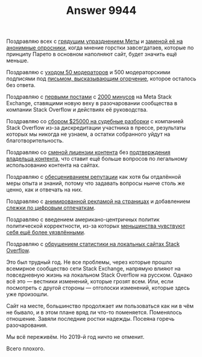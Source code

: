 ﻿---
title: "Answer 9944"
se.owner.user_id: 176051
se.owner.display_name: "Kyubey"
se.owner.link: "https://ru.meta.stackoverflow.com/users/176051/kyubey"
se.answer_id: 9944
se.question_id: 9942
se.post_type: answer
se.score: 22
se.is_accepted: False
---
<p>Поздравляю всех с <a href="https://meta.stackexchange.com/questions/339051/will-meta-stack-exchange-be-removed-now">грядущим упразднением Меты</a> и <a href="https://stackoverflow.blog/2019/11/25/introducing-the-loop-a-foundation-in-listening/">заменой её на анонимные опросники</a>, когда мнение горстки завсегдатаев, которые по принципу Парето в основном наполняют сайт, будет значить ещё меньше.</p>

<p>Поздравляю с <a href="https://meta.stackexchange.com/questions/333965/firing-mods-and-forced-relicensing-is-stack-exchange-still-interested-in-cooper">уходом 50 модераторов</a> и 500 модераторскими подписями под <a href="https://dearstackexchange.com/" rel="nofollow noreferrer">письмом, высказывающим огорчение</a>, которое осталось без ответа.</p>

<p>Поздравляю с <a href="https://meta.stackexchange.com/questions/334248/an-update-to-our-community-and-an-apology">первыми постами</a> с <a href="https://meta.stackexchange.com/questions/334900/official-faq-on-gender-pronouns-and-code-of-conduct-changes">2000 минусов</a> на Meta Stack Exchange, ставящими новую веху в разочаровании сообщества в компании Stack Overflow и действиях её руководства.</p>

<p>Поздравляю со <a href="https://www.gofundme.com/f/stop-stack-overflow-from-defaming-its-users" rel="nofollow noreferrer">сбором $25000 на судебные разборки</a> с компанией Stack Overflow из-за дискредитации участника в прессе, результаты которых мы никогда не узнаем, а остатки собранного уйдут на благотворительность.</p>

<p>Поздравляю со <a href="https://meta.stackexchange.com/questions/333089/stack-exchange-and-stack-overflow-have-moved-to-cc-by-sa-4-0">сменой лицензии контента</a> без <a href="https://meta.stackexchange.com/questions/333678/was-the-retroactive-change-to-cc-by-sa-4-0-approved-by-stack-exchanges-lawyers">подтверждения владельца контента</a>, что ставит ещё больше вопросов по легальному использованию контента на сайтах.</p>

<p>Поздравляю с <a href="https://stackoverflow.blog/2019/11/13/were-rewarding-the-question-askers/">обесцениванием репутации</a> как хотя бы отдалённой меры опыта и знаний, потому что задавать вопросы нынче столь же ценно, как и отвечать на них.</p>

<p>Поздравляю с <a href="https://meta.stackexchange.com/questions/329763/were-testing-advertisements-across-the-network">анимированной рекламой на страницах</a> и добавлением <a href="https://meta.stackexchange.com/questions/331960/why-is-stack-overflow-trying-to-start-audio">слежки по цифровым отпечаткам</a>.</p>

<p>Поздравляю с введением американо-центричных политик политической корректности, из-за которых <a href="https://meta.stackexchange.com/questions/339148/focusing-on-race-gender-and-sexuality-makes-minorities-feel-exposed-and-unwelco">меньшинства чувствуют себя ещё более уязвлёнными</a>.</p>

<p>Поздравляю с <a href="https://meta.stackexchange.com/questions/336925/all-localized-stack-overflows-seem-to-suffer-from-a-decline-to-some-degree-why">обрушением статистики на локальных сайтах Stack Overflow</a>.</p>

<p>Это был трудный год. Не все проблемы, через которые прошло всемирное сообщество сети Stack Exchange, напрямую влияют на повседневную жизнь на локальном Stack Overflow на русском. Однако всё это — вестники изменений, которые грозят всем. Или, если посмотреть с другой стороны — отголоски изменений, которые здесь уже произошли.</p>

<p>Сайт на месте, большинство продолжает им пользоваться как ни в чём не бывало, и в этом плане вряд ли что-то поменяется. Поменялось отношение. Завяли последние ростки надежды. Посеяна горечь разочарования.</p>

<p>Мы всё переживём. Но 2019-й год ничто не отменит.</p>

<p>Всего плохого.</p>
